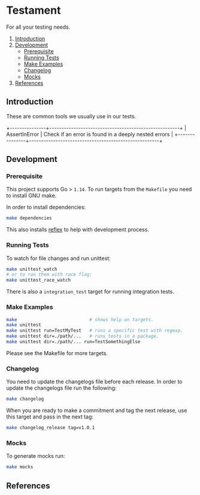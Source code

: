 # Testament

For all your testing needs.

1. [Introduction](#introduction)
2. [Development](#development)
   - [Prerequisite](#prerequisite)
   - [Running Tests](#running-tests)
   - [Make Examples](#make-examples)
   - [Changelog](#changelog)
   - [Mocks](#mocks)
3. [References](#references)


## Introduction

These are common tools we usually use in our tests.

+---------------+------------------------------------------------------+
| AssertInError | Check if an error is found in a deeply nested errors |
+---------------+------------------------------------------------------+

## Development

### Prerequisite

This project supports Go > `1.14`. To run targets from the `Makefile` you need
to install GNU make.

In order to install dependencies:

```bash
make dependencies
```

This also installs [reflex][reflex] to help with development process.

### Running Tests

To watch for file changes and run unittest:

```bash
make unittest_watch
# or to run them with race flag:
make unittest_race_watch
```

There is also a `integration_test` target for running integration tests.

### Make Examples

```bash
make                           # shows help on targets.
make unittest
make unittest run=TestMyTest   # runs a specific test with regexp.
make unittest dir=./path/...   # runs tests in a package.
make unittest dir=./path/... run=TestSomethingElse
```

Please see the Makefile for more targets.

### Changelog

You need to update the changelogs file before each release. In order to update
the changelogs file run the following:

```bash
make changelog
```

When you are ready to make a commitment and tag the next release, use this
target and pass in the next tag:

```bash
make changelog_release tag=v1.0.1
```

### Mocks

To generate mocks run:

```bash
make mocks
```

## References

[reflex]: https://github.com/cespare/reflex
